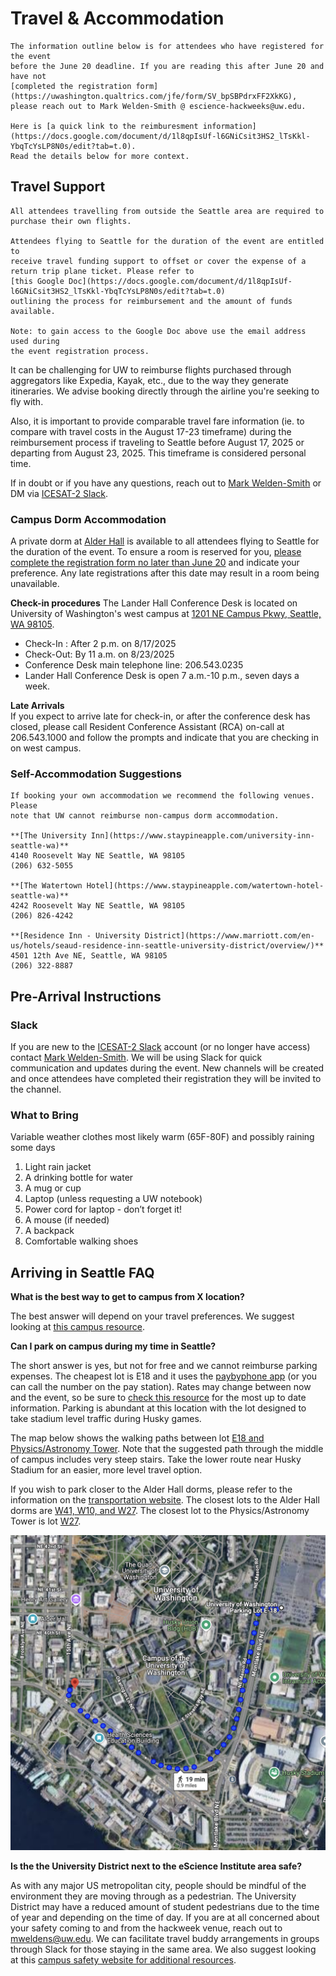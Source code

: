 # Travel & Accommodation

```{Important}
The information outline below is for attendees who have registered for the event
before the June 20 deadline. If you are reading this after June 20 and have not 
[completed the registration form](https://uwashington.qualtrics.com/jfe/form/SV_bpSBPdrxFF2XkKG),
please reach out to Mark Welden-Smith @ escience-hackweeks@uw.edu.

Here is [a quick link to the reimburesment information](https://docs.google.com/document/d/1l8qpIsUf-l6GNiCsit3HS2_lTsKkl-YbqTcYsLP8N0s/edit?tab=t.0). 
Read the details below for more context.
```

## Travel Support
```{Important}
All attendees travelling from outside the Seattle area are required to 
purchase their own flights. 

Attendees flying to Seattle for the duration of the event are entitled to 
receive travel funding support to offset or cover the expense of a 
return trip plane ticket. Please refer to 
[this Google Doc](https://docs.google.com/document/d/1l8qpIsUf-l6GNiCsit3HS2_lTsKkl-YbqTcYsLP8N0s/edit?tab=t.0) 
outlining the process for reimbursement and the amount of funds available. 

Note: to gain access to the Google Doc above use the email address used during 
the event registration process.
```

It can be challenging for UW to reimburse flights purchased through aggregators 
like Expedia, Kayak, etc., due to the way they generate itineraries. We advise 
booking directly through the airline you're seeking to fly with. 

Also, it is important to provide comparable travel fare information (ie. to 
compare with travel costs in the August 17-23 timeframe) during the 
reimbursement process if traveling to Seattle before August 17, 2025 or 
departing from August 23, 2025. This timeframe is considered personal time.

If in doubt or if you have any questions, reach out to 
[Mark Welden-Smith](mailto:escience-hackweeks@uw.edu) or DM via 
[ICESAT-2 Slack](https://icesat2hackweek.slack.com/).

### Campus Dorm Accommodation
A private dorm at [Alder Hall](https://maps.app.goo.gl/MPyBvtGKH6KesRdF6) is
available to all attendees flying to Seattle for the duration of the event. 
To ensure a room is reserved for you, 
[please complete the registration form no later than June 20](https://uwashington.qualtrics.com/jfe/form/SV_bpSBPdrxFF2XkKG) 
and indicate your preference. Any late registrations after this date may 
result in a room being unavailable.

**Check-in procedures**
The Lander Hall Conference Desk is located on University of Washington's west 
campus at [1201 NE Campus Pkwy, Seattle, WA 98105](https://maps.app.goo.gl/Gy2puUBFiXUS5eja6). 

- Check-In : After 2 p.m. on 8/17/2025
- Check-Out: By 11 a.m. on 8/23/2025
- Conference Desk main telephone line: 206.543.0235
- Lander Hall Conference Desk is open 7 a.m.-10 p.m., seven days a week.

**Late Arrivals**  
If you expect to arrive late for check-in, or after the conference 
desk has closed, please call Resident Conference Assistant (RCA) on-call at
206.543.1000 and follow the prompts and indicate that you are checking in on 
west campus.

### Self-Accommodation Suggestions

```{Note} 
If booking your own accommodation we recommend the following venues. Please 
note that UW cannot reimburse non-campus dorm accommodation.

**[The University Inn](https://www.staypineapple.com/university-inn-seattle-wa)**
4140 Roosevelt Way NE Seattle, WA 98105
(206) 632-5055

**[The Watertown Hotel](https://www.staypineapple.com/watertown-hotel-seattle-wa)**
4242 Roosevelt Way NE Seattle, WA 98105
(206) 826-4242

**[Residence Inn - University District](https://www.marriott.com/en-us/hotels/seaud-residence-inn-seattle-university-district/overview/)**
4501 12th Ave NE, Seattle, WA 98105
(206) 322-8887
```

## Pre-Arrival Instructions
### Slack
If you are new to the [ICESAT-2 Slack](https://icesat2hackweek.slack.com/) 
account (or no longer have access) contact [Mark Welden-Smith](mailto:escience-hackweeks@uw.edu). 
We will be using Slack for quick communication and updates during the event. 
New channels will be created and once attendees have completed their 
registration they will be invited to the channel.

### What to Bring

Variable weather clothes most likely warm (65F-80F) and possibly raining 
some days
1. Light rain jacket
2. A drinking bottle for water
3. A mug or cup 
4. Laptop (unless requesting a UW notebook)
5. Power cord for laptop - don’t forget it! 
6. A mouse (if needed)
7. A backpack
8. Comfortable walking shoes

## Arriving in Seattle FAQ

**What is the best way to get to campus from X location?**

The best answer will depend on your travel preferences. We suggest looking at
[this campus resource](https://www.washington.edu/visit/getting-to-campus/#:~:text=By%20bus%3A%20There%20are%20more,stop%20to%20the%20Visitor%20Center.).

**Can I park on campus during my time in Seattle?**

The short answer is yes, but not for free and we cannot reimburse parking 
expenses. The cheapest lot is E18 and it uses the [paybyphone app](https://transportation.uw.edu/park/visitor/pay-by-phone-parking) 
(or you can call the number on the pay station). Rates may change between now 
and the event, so be sure to [check this resource](https://transportation.uw.edu/maps/self-serve-parking) 
for the most up to date information. Parking is abundant at this location with 
the lot designed to take stadium level traffic during Husky games.

The map below shows the walking paths between lot 
[E18 and Physics/Astronomy Tower](https://maps.app.goo.gl/b5mAiJdCFj8MmtSp9). 
Note that the suggested path through the middle of campus includes very 
steep stairs. Take the lower route near Husky Stadium for an easier, more 
level travel option. 

If you wish to park closer to the Alder Hall dorms, please refer to the 
information on the [transportation website](https://transportation.uw.edu/park/visitor/self-serve). 
The closest lots to the Alder Hall dorms 
are [W41, W10, and W27](https://transportation.uw.edu/maps/self-serve-parking). 
The closest lot to the Physics/Astronomy Tower is lot 
[W27](https://transportation.uw.edu/maps/self-serve-parking).

![walking_path](../img/parking.png)


 **Is the the University District next to the eScience Institute area safe?**

As with any major US metropolitan city, people should be mindful of the 
environment they are moving through as a pedestrian. The University District 
may have a reduced amount of student pedestrians due to the time of year and 
depending on the time of day. If you are at all concerned about your safety 
coming to and from the hackweek venue, reach out to 
[mweldens@uw.edu](mailto:escience-hackweeks@uw.edu). We can facilitate travel 
buddy arrangements in groups through Slack for those staying in the same area. 
We also suggest looking at this 
[campus safety website for additional resources](https://www.washington.edu/safety/alert/).
